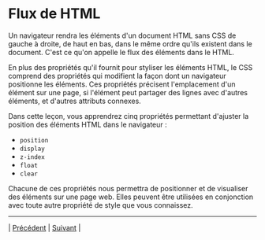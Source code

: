 # Flux de HTML
Un navigateur rendra les éléments d'un document HTML sans CSS de gauche à droite, de haut en bas, dans le même ordre qu'ils existent dans le document. C'est ce qu'on appelle le flux des éléments dans le HTML.

En plus des propriétés qu'il fournit pour styliser les éléments HTML, le CSS comprend des propriétés qui modifient la façon dont un navigateur positionne les éléments. Ces propriétés précisent l'emplacement d'un élément sur une page, si l'élément peut partager des lignes avec d'autres éléments, et d'autres attributs connexes.

Dans cette leçon, vous apprendrez cinq propriétés permettant d'ajuster la position des éléments HTML dans le navigateur :

- `position`
- `display`
- `z-index`
- `float`
- `clear`

Chacune de ces propriétés nous permettra de positionner et de visualiser des éléments sur une page web.
Elles peuvent être utilisées en conjonction avec toute autre propriété de style que vous connaissez.

___
| [Précédent](../8-modèle-boîte/los-pollos/explications.md)       | [Suivant](./2-position.md)    |
